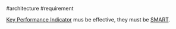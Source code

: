 #architecture #requirement

[Key Performance Indicator](/Key%20Performance%20Indicator) mus be effective, they must be [SMART](/architecture/design%20principles/SMART.md).